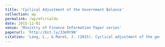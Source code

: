 ```yaml
---
title: 'Cyclical Adjustment of the Government Balance'
collection: wp
permalink: /wp/mfcrsaldo
date: 2015-11-01
venue: 'Ministry of Finance Information Paper series'
paperurl: 'http://bit.ly/33m9t9N'
citation: 'Lang, L., & Mareš, J. (2015). Cyclical adjustment of the government balance. Information paper 1/2015, Ministry of Finance of the Czech Republic.'
---
```


